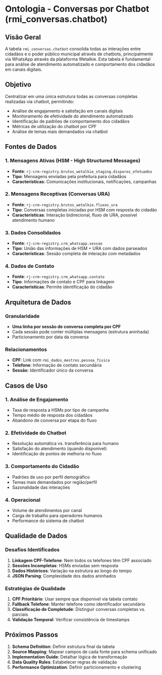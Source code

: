 # Ontologia - Conversas por Chatbot (rmi_conversas.chatbot)

## Visão Geral

A tabela `rmi_conversas.chatbot` consolida todas as interações entre cidadãos e o poder público municipal através de chatbots, principalmente via WhatsApp através da plataforma Wetalkie. Esta tabela é fundamental para análise de atendimento automatizado e comportamento dos cidadãos em canais digitais.

## Objetivo

Centralizar em uma única estrutura todas as conversas completas realizadas via chatbot, permitindo:

- Análise de engajamento e satisfação em canais digitais
- Monitoramento de efetividade do atendimento automatizado  
- Identificação de padrões de comportamento dos cidadãos
- Métricas de utilização do chatbot por CPF
- Análise de temas mais demandados via chatbot

## Fontes de Dados

### 1. Mensagens Ativas (HSM - High Structured Messages)
- **Fonte**: `rj-crm-registry.brutos_wetalkie_staging.disparos_efetuados`
- **Tipo**: Mensagens enviadas pela prefeitura para cidadãos
- **Características**: Comunicações institucionais, notificações, campanhas

### 2. Mensagens Receptivas (Conversas URA)  
- **Fonte**: `rj-crm-registry.brutos_wetalkie.fluxos_ura`
- **Tipo**: Conversas completas iniciadas por HSM com resposta do cidadão
- **Características**: Interação bidirecional, fluxo de URA, possível atendimento humano

### 3. Dados Consolidados
- **Fonte**: `rj-crm-registry.crm_whatsapp.sessao` 
- **Tipo**: União das informações de HSM + URA com dados parseados
- **Características**: Sessão completa de interação com metadados

### 4. Dados de Contato
- **Fonte**: `rj-crm-registry.crm_whatsapp.contato`
- **Tipo**: Informações de contato e CPF para linkagem
- **Características**: Permite identificação do cidadão

## Arquitetura de Dados

### Granularidade
- **Uma linha por sessão de conversa completa por CPF**
- Cada sessão pode conter múltiplas mensagens (estrutura aninhada)
- Particionamento por data da conversa

### Relacionamentos
- **CPF**: Link com `rmi_dados_mestres.pessoa_fisica`
- **Telefone**: Informação de contato secundária
- **Sessão**: Identificador único da conversa

## Casos de Uso

### 1. Análise de Engajamento
- Taxa de resposta a HSMs por tipo de campanha
- Tempo médio de resposta dos cidadãos  
- Abandono de conversa por etapa do fluxo

### 2. Efetividade do Chatbot
- Resolução automática vs. transferência para humano
- Satisfação do atendimento (quando disponível)
- Identificação de pontos de melhoria no fluxo

### 3. Comportamento do Cidadão
- Padrões de uso por perfil demográfico
- Temas mais demandados por região/perfil
- Sazonalidade das interações

### 4. Operacional
- Volume de atendimentos por canal
- Carga de trabalho para operadores humanos
- Performance do sistema de chatbot

## Qualidade de Dados

### Desafios Identificados
1. **Linkagem CPF-Telefone**: Nem todos os telefones têm CPF associado
2. **Sessões Incompletas**: HSMs enviadas sem resposta
3. **Dados Históricos**: Variação na estrutura ao longo do tempo
4. **JSON Parsing**: Complexidade dos dados aninhados

### Estratégias de Qualidade
1. **CPF Prioritário**: Usar sempre que disponível via tabela contato
2. **Fallback Telefone**: Manter telefone como identificador secundário  
3. **Classificação de Completude**: Distinguir conversas completas vs. parciais
4. **Validação Temporal**: Verificar consistência de timestamps

## Próximos Passos

1. **Schema Definition**: Definir estrutura final da tabela
2. **Source Mapping**: Mapear campos de cada fonte para schema unificado
3. **Implementation Guide**: Detalhar lógica de transformação
4. **Data Quality Rules**: Estabelecer regras de validação
5. **Performance Optimization**: Definir particionamento e clustering